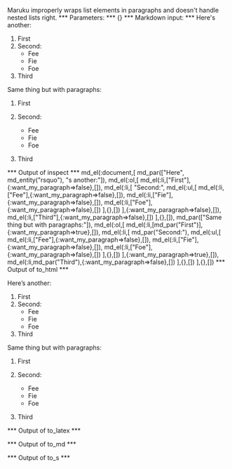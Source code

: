 Maruku improperly wraps list elements in paragraphs and doesn't handle nested lists right.
*** Parameters: ***
{}
*** Markdown input: ***
Here's another:

1. First
2. Second:
	* Fee
	* Fie
	* Foe
3. Third

Same thing but with paragraphs:

1. First

2. Second:
	* Fee
	* Fie
	* Foe

3. Third

*** Output of inspect ***
md_el(:document,[
 	md_par(["Here", md_entity("rsquo"), "s another:"]),
 	md_el(:ol,[
   	md_el(:li,["First"],{:want_my_paragraph=>false},[]),
   	md_el(:li,[
   	  "Second:",
   	  md_el(:ul,[
   	    md_el(:li,["Fee"],{:want_my_paragraph=>false},[]),
 	      md_el(:li,["Fie"],{:want_my_paragraph=>false},[]),
 	      md_el(:li,["Foe"],{:want_my_paragraph=>false},[])
      ],{},[])
    ],{:want_my_paragraph=>false},[]),
 	  md_el(:li,["Third"],{:want_my_paragraph=>false},[])
  ],{},[]),
 	md_par(["Same thing but with paragraphs:"]),
 	md_el(:ol,[
 	  md_el(:li,[md_par("First")],{:want_my_paragraph=>true},[]),
 	  md_el(:li,[
 	    md_par("Second:"),
 	    md_el(:ul,[
 	      md_el(:li,["Fee"],{:want_my_paragraph=>false},[]),
 	      md_el(:li,["Fie"],{:want_my_paragraph=>false},[]),
 	      md_el(:li,["Foe"],{:want_my_paragraph=>false},[])
      ],{},[])
      ],{:want_my_paragraph=>true},[]),
 	  md_el(:li,md_par("Third"),{:want_my_paragraph=>false},[])
  ],{},[])
],{},[])
*** Output of to_html ***
<p>Here&#8217;s another:</p>

<ol>
<li>First</li>
<li>Second:
<ul>
<li>Fee</li>
<li>Fie</li>
<li>Foe</li>
</ul></li>
<li>Third</li>
</ol>

<p>Same thing but with paragraphs:</p>

<ol>
<li><p>First</p></li>
<li><p>Second:</p>

<ul>
<li>Fee</li>

<li>Fie</li>

<li>Foe</li>
</ul></li>
<li><p>Third</p></li>
</ol>
*** Output of to_latex ***

*** Output of to_md ***

*** Output of to_s ***


